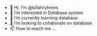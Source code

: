 - 👋 Hi, I’m @killahryhmes
- 👀 I’m interested in Database system
- 🌱 I’m currently learning database.
- 💞️ I’m looking to collaborate on database
- 📫 How to reach me ...

<!---
killahryhmes/killahryhmes is a ✨ special ✨ repository because its `README.md` (this file) appears on your GitHub profile.
You can click the Preview link to take a look at your changes.
--->
